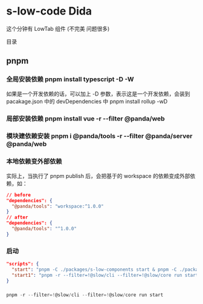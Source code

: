 # s-low-code Dida

这个分钟有 LowTab 组件 (不完美 问题很多)

目录

## pnpm

### 全局安装依赖 pnpm install typescript -D -W

如果是一个开发依赖的话，可以加上 -D 参数，表示这是一个开发依赖，会装到 pacakage.json 中的 devDependencies 中
pnpm install rollup -wD

### 局部安装依赖 pnpm install vue -r --filter @panda/web

### 模块建依赖安装 pnpm i @panda/tools -r --filter @panda/server @panda/web

### 本地依赖变外部依赖

实际上，当执行了 pnpm publish 后，会把基于的 workspace 的依赖变成外部依赖，如：

```json
// before
"dependencies": {
  "@panda/tools": "workspace:^1.0.0"
}
// after
"dependencies": {
  "@panda/tools": "^1.0.0"
}
```

### 启动

```json
"scripts": {
  "start": "pnpm -C ./packages/s-low-components start & pnpm -C ./packages/s-low-control start & pnpm -C ./packages/s-low-render start",
  "start1": "pnpm -r --filter=!@slow/cli --filter=!@slow/core run start",
}
```

###

```js
pnpm -r --filter=!@slow/cli --filter=!@slow/core run start
```
